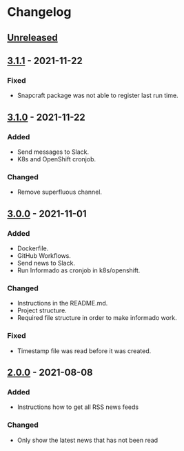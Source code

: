 # Changelog

## [Unreleased]

## [3.1.1] - 2021-11-22

### Fixed

- Snapcraft package was not able to register last run time.

## [3.1.0] - 2021-11-22

### Added

- Send messages to Slack.
- K8s and OpenShift cronjob.

### Changed

- Remove superfluous channel.

## [3.0.0] - 2021-11-01

### Added

- Dockerfile.
- GitHub Workflows.
- Send news to Slack.
- Run Informado as cronjob in k8s/openshift.

### Changed

- Instructions in the README.md.
- Project structure.
- Required file structure in order to make informado work.

### Fixed

- Timestamp file was read before it was created.

## [2.0.0] - 2021-08-08

### Added

- Instructions how to get all RSS news feeds

### Changed

- Only show the latest news that has not been read

[Unreleased]: https://github.com/030/informado/compare/3.1.1...HEAD
[3.1.1]: https://github.com/030/informado/compare/3.1.0...3.1.1
[3.1.0]: https://github.com/030/informado/compare/3.0.0...3.1.0
[3.0.0]: https://github.com/030/informado/compare/2.0.0...3.0.0
[2.0.0]: https://github.com/030/informado/compare/1.4.0...2.0.0
[1.4.0]: https://github.com/030/informado/releases/tag/1.4.0
